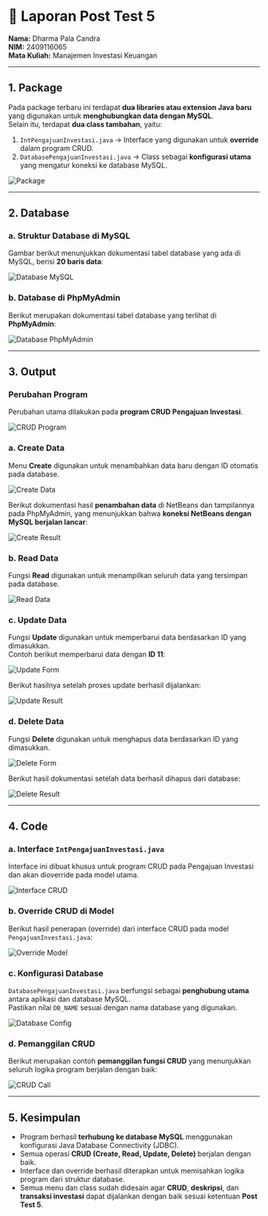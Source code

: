 # 📘 Laporan Post Test 5  
**Nama:** Dharma Pala Candra  
**NIM:** 2409116065  
**Mata Kuliah:** Manajemen Investasi Keuangan  

---

## 1. Package
Pada package terbaru ini terdapat **dua libraries atau extension Java baru** yang digunakan untuk **menghubungkan data dengan MySQL**.  
Selain itu, terdapat **dua class tambahan**, yaitu:  

1. `IntPengajuanInvestasi.java` → Interface yang digunakan untuk **override** dalam program CRUD.  
2. `DatabasePengajuanInvestasi.java` → Class sebagai **konfigurasi utama** yang mengatur koneksi ke database MySQL.  

![Package](https://github.com/user-attachments/assets/aea052f0-6fed-4561-93a0-e2a23a649b1d)  

---

## 2. Database
### a. Struktur Database di MySQL  
Gambar berikut menunjukkan dokumentasi tabel database yang ada di MySQL, berisi **20 baris data**:  

![Database MySQL](https://github.com/user-attachments/assets/c6d682b5-aab7-4d0b-816e-fcdb82d89077)  

### b. Database di PhpMyAdmin  
Berikut merupakan dokumentasi tabel database yang terlihat di **PhpMyAdmin**:  

![Database PhpMyAdmin](https://github.com/user-attachments/assets/25550075-a487-4199-b047-df9631b4ff71)  

---

## 3. Output
### Perubahan Program  
Perubahan utama dilakukan pada **program CRUD Pengajuan Investasi**.  

![CRUD Program](https://github.com/user-attachments/assets/90d4378b-d60b-4b39-854f-164858238bc0)  

### a. Create Data  
Menu **Create** digunakan untuk menambahkan data baru dengan ID otomatis pada database.  

![Create Data](https://github.com/user-attachments/assets/d7dd0bf9-6522-4ea6-ba9b-d99b9164d3aa)  

Berikut dokumentasi hasil **penambahan data** di NetBeans dan tampilannya pada PhpMyAdmin, yang menunjukkan bahwa **koneksi NetBeans dengan MySQL berjalan lancar**:  

![Create Result](https://github.com/user-attachments/assets/43a286a9-7b48-4049-91bb-612f423a1e36)  

### b. Read Data  
Fungsi **Read** digunakan untuk menampilkan seluruh data yang tersimpan pada database.  

![Read Data](https://github.com/user-attachments/assets/21f09e50-a573-44e9-a567-fa09a3dc0e8c)  

### c. Update Data  
Fungsi **Update** digunakan untuk memperbarui data berdasarkan ID yang dimasukkan.  
Contoh berikut memperbarui data dengan **ID 11**:  

![Update Form](https://github.com/user-attachments/assets/8a9c1f02-a172-41b1-a579-fea4d0b4444d)  

Berikut hasilnya setelah proses update berhasil dijalankan:  

![Update Result](https://github.com/user-attachments/assets/585740a3-90f6-4e6a-aad1-f0a0cff9d34f)  

### d. Delete Data  
Fungsi **Delete** digunakan untuk menghapus data berdasarkan ID yang dimasukkan.  

![Delete Form](https://github.com/user-attachments/assets/836487fa-3c03-4cd6-804e-f16f1523489d)  

Berikut hasil dokumentasi setelah data berhasil dihapus dari database:  

![Delete Result](https://github.com/user-attachments/assets/3b59c742-e3fd-48e8-ab08-95ab7c1b2530)  

---

## 4. Code
### a. Interface `IntPengajuanInvestasi.java`  
Interface ini dibuat khusus untuk program CRUD pada Pengajuan Investasi dan akan dioverride pada model utama.  

![Interface CRUD](https://github.com/user-attachments/assets/a14806cf-bdde-4a02-91a1-fbf73591595e)  

### b. Override CRUD di Model  
Berikut hasil penerapan (override) dari interface CRUD pada model `PengajuanInvestasi.java`:  

![Override Model](https://github.com/user-attachments/assets/d78c8c67-6e45-4f1c-b5ac-4d0098dd48b5)  

### c. Konfigurasi Database  
`DatabasePengajuanInvestasi.java` berfungsi sebagai **penghubung utama** antara aplikasi dan database MySQL.  
Pastikan nilai `DB_NAME` sesuai dengan nama database yang digunakan.  

![Database Config](https://github.com/user-attachments/assets/6976bc1b-b9be-474d-b508-f96cb592e6c3)  

### d. Pemanggilan CRUD  
Berikut merupakan contoh **pemanggilan fungsi CRUD** yang menunjukkan seluruh logika program berjalan dengan baik:  

![CRUD Call](https://github.com/user-attachments/assets/da9854e5-eec6-4edd-bb50-65769f3a570c)  

---

## 5. Kesimpulan
- Program berhasil **terhubung ke database MySQL** menggunakan konfigurasi Java Database Connectivity (JDBC).  
- Semua operasi **CRUD (Create, Read, Update, Delete)** berjalan dengan baik.  
- Interface dan override berhasil diterapkan untuk memisahkan logika program dari struktur database.  
- Semua menu dan class sudah didesain agar **CRUD**, **deskripsi**, dan **transaksi investasi** dapat dijalankan dengan baik sesuai ketentuan **Post Test 5**.  
